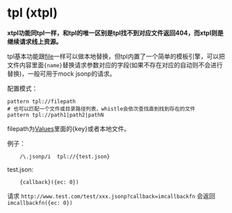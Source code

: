 # tpl (xtpl)

__xtpl功能同tpl一样，和tpl的唯一区别是tpl找不到对应文件返回404，而xtpl则是继续请求线上资源。__


tpl基本功能跟[file](file.html)一样可以做本地替换，但tpl内置了一个简单的模板引擎，可以把文件内容里面`{name}`替换请求参数对应的字段(如果不存在对应的自动则不会进行替换)，一般可用于mock jsonp的请求。

配置模式：

	pattern tpl://filepath
	# 也可以匹配一个文件或目录路径列表，whistle会依次查找直到找到存在的文件
	pattern tpl://path1|path2|pathN
		
filepath为[Values](http://local.whistlejs.com/#values)里面的{key}或者本地文件。


例子：

		/\.jsonp/i  tpl://{test.json}
		
test.json:

		{callback}({ec: 0})

请求 `http://www.test.com/test/xxx.jsonp?callback=imcallbackfn` 会返回 `imcallbackfn({ec: 0})`
